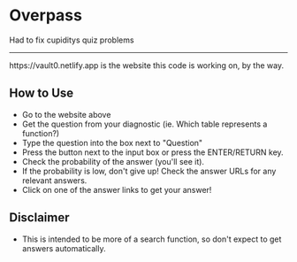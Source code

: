 # Overpass
Had to fix cupiditys quiz problems
<hr/>
https://vault0.netlify.app is the website this code is working on, by the way.

## How to Use
* Go to the website above
* Get the question from your diagnostic (ie. Which table represents a function?)
* Type the question into the box next to "Question"
* Press the button next to the input box or press the ENTER/RETURN key.
* Check the probability of the answer (you'll see it).
* If the probability is low, don't give up! Check the answer URLs for any relevant answers.
* Click on one of the answer links to get your answer!

## Disclaimer
* This is intended to be more of a search function, so don't expect to get answers automatically.
